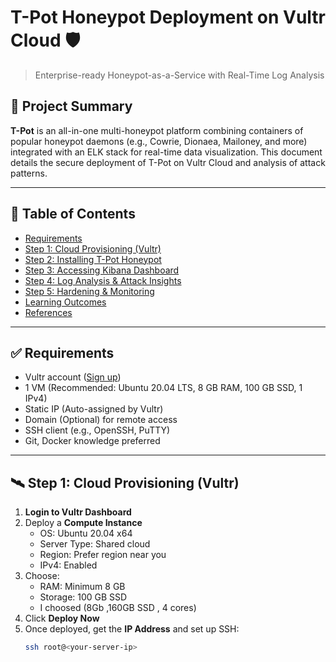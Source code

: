 # T-Pot Honeypot Deployment on Vultr Cloud 🛡️

> Enterprise-ready Honeypot-as-a-Service with Real-Time Log Analysis

## 📌 Project Summary

**T-Pot** is an all-in-one multi-honeypot platform combining containers of popular honeypot daemons (e.g., Cowrie, Dionaea, Mailoney, and more) integrated with an ELK stack for real-time data visualization. This document details the secure deployment of T-Pot on Vultr Cloud and analysis of attack patterns.

---

## 📁 Table of Contents

- [Requirements](#requirements)
- [Step 1: Cloud Provisioning (Vultr)](#step-1-cloud-provisioning-vultr)
- [Step 2: Installing T-Pot Honeypot](#step-2-installing-t-pot-honeypot)
- [Step 3: Accessing Kibana Dashboard](#step-4-accessing-kibana-dashboard)
- [Step 4: Log Analysis & Attack Insights](#step-5-log-analysis--attack-insights)
- [Step 5: Hardening & Monitoring](#step-6-hardening--monitoring)
- [Learning Outcomes](#learning-outcomes)
- [References](#references)

---

## ✅ Requirements

- Vultr account ([Sign up](https://www.vultr.com/?ref=8674334-6G))
- 1 VM (Recommended: Ubuntu 20.04 LTS, 8 GB RAM, 100 GB SSD, 1 IPv4)
- Static IP (Auto-assigned by Vultr)
- Domain (Optional) for remote access
- SSH client (e.g., OpenSSH, PuTTY)
- Git, Docker knowledge preferred

---

## 🛰️ Step 1: Cloud Provisioning (Vultr)

1. **Login to Vultr Dashboard**
2. Deploy a **Compute Instance**
   - OS: Ubuntu 20.04 x64
   - Server Type: Shared cloud
   - Region: Prefer region near you
   - IPv4: Enabled
3. Choose:
   - RAM: Minimum 8 GB
   - Storage: 100 GB SSD
   - I choosed (8Gb ,160GB SSD , 4 cores)
5. Click **Deploy Now**
6. Once deployed, get the **IP Address** and set up SSH:
   ```bash
   ssh root@<your-server-ip>
   ```
